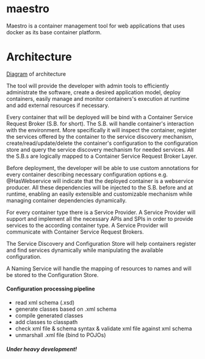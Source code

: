 # maestro
Maestro is a container management tool for web applications that uses docker as its base container platform. 

# Architecture

[Diagram](architecture_v1.0.png) of architecture

The tool will provide the developer with admin tools to efficiently administrate the software, create a desired application model,  deploy containers, easily manage and monitor containers's execution at runtime and add external resources if necessary. 

Every container that will be deployed will be bind with a Container Service Request Broker (S.B. for short). The S.B. will handle container's interaction with the environment. More specifically it will inspect the container, register the services offered by the container to the service discovery mechanism, create/read/update/delete the container's configuration to the configuration store and query the service discovery mechanism for needed services. All the S.B.s are logically mapped to a Container Service Request Broker Layer.

Before deployment, the developer will be able to use custom annotations for every container describing necessary configuration options e.g. @HasWebservice will indicate that the deployed container is a webservice producer. All these dependencies will be injected to the S.B. before and at runtime, enabling an easily extensible and customizable mechanism while managing container dependencies dynamically.

For every container type there is a Service Provider. A Service Provider will support and implement all the necessary APIs and SPIs in order to provide services to the according container type. A Service Provider will communicate with Container Service Request Brokers. 

The Service Discovery and Configuration Store will help containers register and find services dynamically while manipulating the available configuration.

A Naming Service will handle the mapping of resources to names and will be stored to the Configuration Store.

#### Configuration processing pipeline
* read xml schema (.xsd)
* generate classes based on .xml schema
* compile generated classes
* add classes to classpath
* check xml file & schema syntax & validate xml file against xml schema
* unmarshall .xml file (bind to POJOs)

##### Under heavy development!


